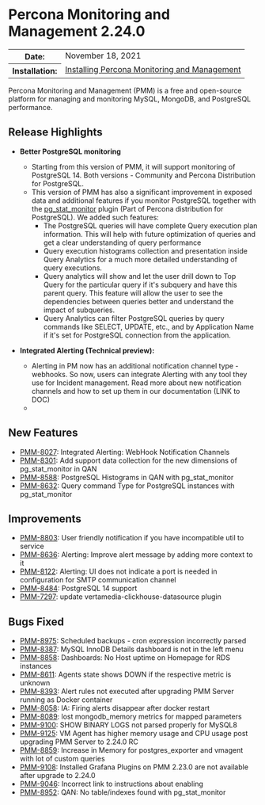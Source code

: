 # Percona Monitoring and Management 2.24.0

<table class="docutils field-list" frame="void" rules="none">
  <colgroup>
    <col class="field-name">
    <col class="field-body">
  </colgroup>
  <tbody valign="top">
    <tr class="field-odd field">
      <th class="field-name">Date:</th>
      <td class="field-body">November 18, 2021</td>
    </tr>
    <tr class="field-even field">
      <th class="field-name">Installation:</th>
      <td class="field-body">
        <a class="reference external" href="https://www.percona.com/software/pmm/quickstart">Installing Percona Monitoring and Management</a></td>
    </tr>
  </tbody>
</table>

Percona Monitoring and Management (PMM) is a free and open-source platform for managing and monitoring MySQL, MongoDB, and PostgreSQL performance.
## Release Highlights
- **Better PostgreSQL monitoring**
  - Starting from this version of PMM, it will support monitoring of PostgreSQL 14. Both versions - Community and Percona Distribution for PostgreSQL.
  - This version of PMM has also a significant improvement in exposed data and additional features if you monitor PostgreSQL together with the [pg_stat_monitor](https://github.com/percona/pg_stat_monitor) plugin (Part of Percona distribution for PostgreSQL). We added such features:
    - The PostgreSQL queries will have complete Query execution plan information. This will help with future optimization of queries and get a clear understanding of query performance 
    - Query execution histograms collection and presentation inside Query Analytics for a much more detailed understanding of query executions. 
    - Query analytics will show and let the user drill down to Top Query for the particular query if it's subquery and have this parent query. This feature will allow the user to see the dependencies between queries better and understand the impact of subqueries. 
    - Query Analytics can filter PostgreSQL queries by query commands like SELECT, UPDATE, etc., and by Application Name if it's set for PostgreSQL connection from the application.


- **Integrated Alerting (Technical preview):**
  - Alerting in PM now has an additional notification channel type - webhooks. So now, users can integrate Alerting with any tool they use for Incident management.  Read more about new notification channels and how to set up them in our documentation (LINK to DOC) 
  - 

## New Features

- [PMM-8027](https://jira.percona.com/browse/PMM-8027): Integrated Alerting: WebHook Notification Channels
- [PMM-8301](https://jira.percona.com/browse/PMM-8301): Add support data collection for the new dimensions of pg_stat_monitor in QAN
- [PMM-8588](https://jira.percona.com/browse/PMM-8588): PostgreSQL Histograms in QAN with pg_stat_monitor
- [PMM-8632](https://jira.percona.com/browse/PMM-8632): Query command Type for PostgreSQL instances with pg_stat_monitor

## Improvements

- [PMM-8803](https://jira.percona.com/browse/PMM-8803): User friendly notification if you have incompatible util to service
- [PMM-8636](https://jira.percona.com/browse/PMM-8636): Alerting: Improve alert message by adding more context to it
- [PMM-8122](https://jira.percona.com/browse/PMM-8122): Alerting: UI does not indicate a port is needed in configuration for SMTP communication channel
- [PMM-8484](https://jira.percona.com/browse/PMM-8484): PostgreSQL 14 support
- [PMM-7297](https://jira.percona.com/browse/PMM-7297): update vertamedia-clickhouse-datasource plugin

## Bugs Fixed

- [PMM-8975](https://jira.percona.com/browse/PMM-8975): Scheduled backups - cron expression incorrectly parsed
- [PMM-8387](https://jira.percona.com/browse/PMM-8387): MySQL InnoDB Details dashboard is not in the left menu
- [PMM-8858](https://jira.percona.com/browse/PMM-8858): Dashboards: No Host uptime on Homepage for RDS instances 
- [PMM-8611](https://jira.percona.com/browse/PMM-8611): Agents state shows DOWN if the respective metric is unknown
- [PMM-8393](https://jira.percona.com/browse/PMM-8393): Alert rules not executed after upgrading PMM Server running as Docker container
- [PMM-8058](https://jira.percona.com/browse/PMM-8058): IA: Firing alerts disappear after docker restart 
- [PMM-8089](https://jira.percona.com/browse/PMM-8089): lost mongodb_memory metrics for mapped parameters
- [PMM-9100](https://jira.percona.com/browse/PMM-9100): SHOW BINARY LOGS not parsed properly for MySQL8
- [PMM-9125](https://jira.percona.com/browse/PMM-9125): VM Agent has higher memory usage and CPU usage post upgrading PMM Server to 2.24.0 RC
- [PMM-8859](https://jira.percona.com/browse/PMM-8859): Increase in Memory for postgres_exporter and vmagent with lot of custom queries
- [PMM-9108](https://jira.percona.com/browse/PMM-9108): Installed Grafana Plugins on PMM 2.23.0 are not available after upgrade to 2.24.0
- [PMM-9046](https://jira.percona.com/browse/PMM-9046): Incorrect link to instructions about enabling
- [PMM-8952](https://jira.percona.com/browse/PMM-8952): QAN: No table/indexes found with pg_stat_monitor 
